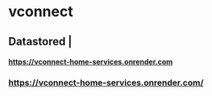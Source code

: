 # vconnect

## Datastored |

#### https://vconnect-home-services.onrender.com


### https://vconnect-home-services.onrender.com/
